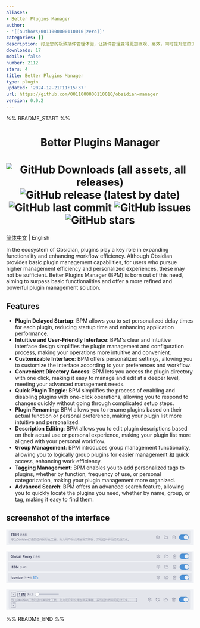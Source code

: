 ```yaml
---
aliases:
- Better Plugins Manager
author:
- '[[authors/0011000000110010|zero]]'
categories: []
description: 打造您的极致插件管理体验，让插件管理变得更加直观、高效，同时提升您的工作流程和个性化设置。
downloads: 17
mobile: false
number: 2112
stars: 4
title: Better Plugins Manager
type: plugin
updated: '2024-12-21T11:15:37'
url: https://github.com/0011000000110010/obsidian-manager
version: 0.0.2
---
```


%% README_START %%

<div align="center">
	<h1>Better Plugins Manager<h1>
	<img src="https://img.shields.io/github/downloads/0011000000110010/obsidian-manager/total" alt="GitHub Downloads (all assets, all releases)" />
	<img src="https://img.shields.io/github/v/release/0011000000110010/obsidian-manager" alt="GitHub release (latest by date)" />
	<img src="https://img.shields.io/github/last-commit/0011000000110010/obsidian-manager" alt="GitHub last commit" />
	<img src="https://img.shields.io/github/issues/0011000000110010/obsidian-manager" alt="GitHub issues" />
	<img src="https://img.shields.io/github/stars/0011000000110010/obsidian-manager?style=social" alt="GitHub stars" />
</div>

[简体中文](https://github.com/0011000000110010/obsidian-manager/blob/main/README_CN.md) | English

In the ecosystem of Obsidian, plugins play a key role in expanding functionality and enhancing workflow efficiency. Although Obsidian provides basic plugin management capabilities, for users who pursue higher management efficiency and personalized experiences, these may not be sufficient. Better Plugins Manager (BPM) is born out of this need, aiming to surpass basic functionalities and offer a more refined and powerful plugin management solution.

## Features

- **Plugin Delayed Startup**: BPM allows you to set personalized delay times for each plugin, reducing startup time and enhancing application performance.
- **Intuitive and User-Friendly Interface**: BPM's clear and intuitive interface design simplifies the plugin management and configuration process, making your operations more intuitive and convenient.
- **Customizable Interface**: BPM offers personalized settings, allowing you to customize the interface according to your preferences and workflow.
- **Convenient Directory Access**: BPM lets you access the plugin directory with one click, making it easy to manage and edit at a deeper level, meeting your advanced management needs.
- **Quick Plugin Toggle**: BPM simplifies the process of enabling and disabling plugins with one-click operations, allowing you to respond to changes quickly without going through complicated setup steps.
- **Plugin Renaming**: BPM allows you to rename plugins based on their actual function or personal preference, making your plugin list more intuitive and personalized.
- **Description Editing**: BPM allows you to edit plugin descriptions based on their actual use or personal experience, making your plugin list more aligned with your personal workflow.
- **Group Management**: BPM introduces group management functionality, allowing you to logically group plugins for easier management 和 quick access, enhancing work efficiency.
- **Tagging Management**: BPM enables you to add personalized tags to plugins, whether by function, frequency of use, or personal categorization, making your plugin management more organized.
- **Advanced Search**: BPM offers an advanced search feature, allowing you to quickly locate the plugins you need, whether by name, group, or tag, making it easy to find them.

## screenshot of the interface

![image](https://github.com/0011000000110010/obsidian-manager/blob/main/img/1.png)

![image](https://github.com/0011000000110010/obsidian-manager/blob/main/img/2.png)

![image](https://github.com/0011000000110010/obsidian-manager/blob/main/img/3.png)


%% README_END %%